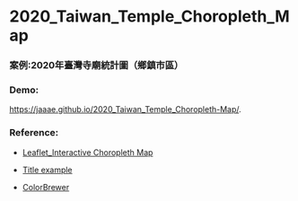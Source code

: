 # 2020_Taiwan_Temple_Choropleth_Map

<h3>案例:2020年臺灣寺廟統計圖（鄉鎮市區）</h3>

### Demo:
https://jaaae.github.io/2020_Taiwan_Temple_Choropleth-Map/.

### Reference:

+ [Leaflet_Interactive Choropleth Map](https://leafletjs.com/examples/choropleth/)

+ [Title example](http://geosupportsystem.altervista.org/mystorymap/storymap.html)

+ [ColorBrewer](https://colorbrewer2.org/#type=sequential&scheme=BuGn&n=3)
